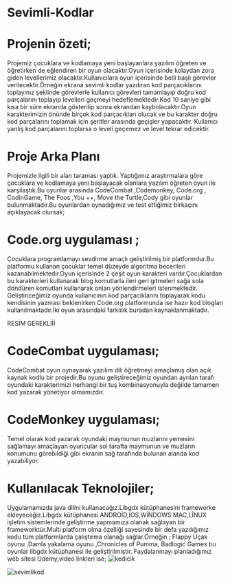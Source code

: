 # Sevimli-Kodlar
# Projenin özeti;
Projemiz çocuklara ve kodlamaya yeni başlayanlara yazılım öğreten ve öğretirken de eğlendiren bir oyun olacaktır.Oyun içerisinde kolaydan zora giden levellerimiz olacaktır.Kullanıcılara oyun içerisinde belli başlı görevler verilecektir.Örneğin ekrana sevimli kodlar yazdıran kod parçacıklarını toplayınız şeklinde görevlerle kullanıcı görevleri tamamlayıp doğru kod parçalarını toplayıp levelleri geçmeyi hedeflemektedir.Kod 10 saniye gibi kısa bir süre ekranda gösterilip sonra ekrandan kaybolacaktır.Oyun karakterimizin önünde birçok kod parçacıkları olucak ve bu karakter doğru kod parçalarını toplamak için şeritler arasında geçişler yapacaktır. Kullanıcı yanlış kod parçalarını toplarsa o leveli geçemez ve level tekrar edicektir.
# Proje Arka Planı 
Projemizle ilgili bir alan taraması yaptık. Yaptığımız araştırmalara göre çocuklara ve kodlamaya yeni başlayacak olanlara yazılım öğreten oyun ile karşılaştık.Bu oyunlar arasında CodeCombat  ,Codemonkey, Code.org , CodinGame, The Foos ,You ++, Move  the Turtle,Cody gibi oyunlar bulunmaktadır.Bu oyunlardan oynadığımız ve test ettiğimiz birkaçını açıklayacak olursak;
#  Code.org uygulaması ;
Çocuklara programlamayı sevdirme amaçlı geliştirilmiş bir platformdur.Bu platformu kullanan çocuklar temel düzeyde algoritma becerileri kazanabilmektedir.Oyun içerisinde 2 çeşit oyun karakteri vardır.Çocuklardan  bu karakterleri kullanarak blog komutlarla ileri geri gitmeleri sağa sola döndüren komutları kullanarak onları yönlendirmeleri istenmektedir.  Geliştiriceğimiz oyunda  kullanıcının kod parçacıklarını toplayarak kodu kendisinin yazması beklenirken Code.org platformunda ise hazır kod blogları kullanılmaktadır.İki oyun arasındaki farklılık buradan kaynaklanmaktadır.
 
 RESİM GEREKLİİİ
 
# CodeCombat uygulaması;
CodeCombat oyun oynayarak yazılım dili öğretmeyi amaçlamış olan açık kaynak kodlu bir projedir.Bu oyunu geliştireceğimiz oyundan ayrılan tarafı oyundaki karakterimizi herhangi bir tuş kombinasyonuyla değilde tamamen kod yazarak yönetiyor olmamızdır.
# CodeMonkey  uygulaması;
Temel olarak kod yazarak oyundaki maymunun muzlarını yemesini sağlamayı amaçlayan oyuncular sol tarafta maymunun ve muzların konumunu görebildiği gibi ekranın sağ tarafında bulunan alanda kod yazabiliyor.


# Kullanılacak Teknolojiler;
Uygulamamızda java dilini kullanacağız.Libgdx kütüphanesini frameworke ekleyeceğiz.Libgdx kütüphanesi ANDROİD,IOS,WİNDOWS MAC,LİNUX işletim sistemlerinde geliştirme yapmamıza olanak sağlayan bir frameworktür.Multi platform olma özelliği sayesinde bir defa yazdığımız kodu tüm platformlarda çalıştırma olanağı sağlar.Örneğin ; Flappy Uçak oyunu ,Damla yakalama oyunu ,Chronicles of Pumma, Badlogic Games bu oyunlar libgdx kütüphanesi ile geliştirilmiştir. Faydalanmayı planladığımız web sitesi Udemy,video linkleri ise;
![kedicik](https://www.iyihisset.com/sites/default/files/yasa/kediler_hakkinda_az_bilinen_50_sasirtici_bilgi_0_1.jpg)


![sevimlikod](https://1.bp.blogspot.com/-W6k31lEdeLo/X7ekULgWziI/AAAAAAAAAe8/vqmTqidpx343XLHyvkheFXrkcaWOFRFlgCLcBGAsYHQ/s1914/sevimli.png)
